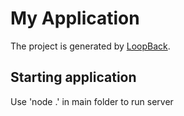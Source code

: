 # My Application

The project is generated by [LoopBack](http://loopback.io).

## Starting application

Use 'node .' in main folder to run server